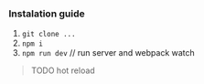 ### Instalation guide ###

1. `git clone ...`
2. `npm i`
3. `npm run dev` // run server and webpack watch

> TODO hot reload